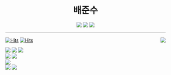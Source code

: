 <div align="center">

# 배준수

<a href="https://junsoopooh.github.io/" target="_blank"><img src="https://img.shields.io/badge/Blog-3884FF?style=flat-square&logo=gitbook&logoColor=white"/></a>
<a href="mailto:junsoopooh@naver.com" target="_blank"><img src="https://img.shields.io/badge/Email-03C75A?style=flat-square&logo=naver&logoColor=white"/></a>
<a href="https://www.linkedin.com/in/junsu-594122277/" target="_blank"><img src="https://img.shields.io/badge/Linkedin-0A66C2?style=flat-square&logo=linkedin&logoColor=white"/></a>


</div>

---

<div align="right">

<a href="https://solved.ac/profile/junsoopooh"><img align="right" src="http://mazassumnida.wtf/api/v2/generate_badge?boj=junsoopooh"/></a>
  
</div>

<div align="left">

[![Hits](https://hits.seeyoufarm.com/api/count/incr/badge.svg?url=https%3A%2F%2Fgithub.com%2Fjunsoopooh&count_bg=%23000000&title_bg=%23A31515&icon=github.svg&icon_color=%23E7E7E7&title=Github&edge_flat=false)](https://hits.seeyoufarm.com)
[![Hits](https://hits.seeyoufarm.com/api/count/incr/badge.svg?url=https%3A%2F%2Fjunsoopooh.github.io&count_bg=%23000000&title_bg=%233884FF&icon=hackhands.svg&icon_color=%23E7E7E7&title=Blog&edge_flat=false)](https://hits.seeyoufarm.com)

<img src="https://img.shields.io/badge/Python-3776AB?style=flat-square&logo=python&logoColor=white"/> <img src="https://img.shields.io/badge/Javascript-F7DF1E?style=flat-square&logo=javascript&logoColor=black"/> <img src="https://img.shields.io/badge/Typescript-3178C6?style=flat-square&logo=typescript&logoColor=white"/><br>
<img src="https://img.shields.io/badge/Node.js-339933?style=flat-square&logo=nodedotjs&logoColor=white"/> <img src="https://img.shields.io/badge/Express-000000?style=flat-square&logo=express&logoColor=white"/><br>
<img src="https://img.shields.io/badge/MongoDB-47A248?style=flat-square&logo=mongodb&logoColor=white"/><br>
<img src="https://img.shields.io/badge/Github-181717?style=flat-square&logo=github&logoColor=white"/> <img src="https://img.shields.io/badge/AWS%20EC2-FF9900?style=flat-square&logo=amazonec2&logoColor=white"/>

</div>



